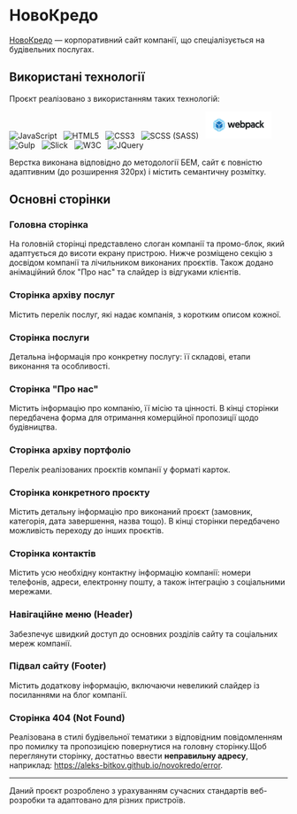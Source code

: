 # НовоКредо

[НовоКредо](https://aleks-bitkov.github.io/retroflux-moto/) — корпоративний сайт компанії, що спеціалізується на будівельних послугах.

## Використані технології

Проєкт реалізовано з використанням таких технологій:

  <img src="https://upload.wikimedia.org/wikipedia/commons/9/99/Unofficial_JavaScript_logo_2.svg" alt="JavaScript" width="50" height="50">&nbsp;&nbsp;
  <img src="https://encrypted-tbn0.gstatic.com/images?q=tbn:ANd9GcSRqA3txpuYOVX1e-VLStZajJ8OrK6Uvbuy-6LuoMi0NSzr3QwW-19sUhsgqMrtXCAdUfI&usqp=CAU" alt="HTML5" width="50" height="50">&nbsp;&nbsp;
  <img src="https://encrypted-tbn0.gstatic.com/images?q=tbn:ANd9GcT1UQywHiDcxzsPHAMJUiVp4Co3nMSB2ls3dVa_nO8Mjb1cw8DujFd9nxKH-pX3lvQ_4xw&usqp=CAU" alt="CSS3" width="60" height="50">&nbsp;&nbsp;
  <img src="https://encrypted-tbn0.gstatic.com/images?q=tbn:ANd9GcQIFvRDkjhpF1fkRUA0jz86FMxl90Yk0hw_UDmWnWEUuHDYQOCv4i2YJMjo2YD_t9spdzo&usqp=CAU" alt="SCSS (SASS)" width="70" height="50">&nbsp;&nbsp;
  <img src="https://raw.githubusercontent.com/aleks-bitkov/retroflux-moto/refs/heads/main/img/logo-on-white-bg.jpg" alt="Webpack" width="120" height="50">&nbsp;&nbsp;
  <img src="https://encrypted-tbn0.gstatic.com/images?q=tbn:ANd9GcQ6oh-SqOJXvjUxyFyrhkNBXffAusPr63he1MveGt_9GYqGqX087u7htaRqz5rAi4Modzk&usqp=CAU" alt="Gulp" width="50" height="50">&nbsp;&nbsp;
  <img src="https://encrypted-tbn0.gstatic.com/images?q=tbn:ANd9GcQLXFmM87TveyGUnvyVNv91MjEkidILFYXzkRKBCuuNxBxsOS6IS78aLyzOaU3VCLIxNgE&usqp=CAU" alt="Slick" width="60" height="50">&nbsp;&nbsp;
  <img src="https://kenwheeler.github.io/slick/img/slick.gif" alt="W3C" width="60" height="50">&nbsp;&nbsp;
  <img src="https://encrypted-tbn0.gstatic.com/images?q=tbn:ANd9GcRmLME0hpAJOqBGhaVjcgkk8hIKS3S4GAqrLg&s" alt="JQuery" width="50" height="50">&nbsp;&nbsp;

Верстка виконана відповідно до методології БЕМ, сайт є повністю адаптивним (до розширення 320px) і містить семантичну розмітку.

## Основні сторінки

### Головна сторінка

На головній сторінці представлено слоган компанії та промо-блок, який адаптується до висоти екрану пристрою. Нижче розміщено секцію з досвідом компанії та лічильником виконаних проєктів. Також додано анімаційний блок "Про нас" та слайдер із відгуками клієнтів.

### Сторінка архіву послуг

Містить перелік послуг, які надає компанія, з коротким описом кожної.

### Сторінка послуги

Детальна інформація про конкретну послугу: її складові, етапи виконання та особливості.

### Сторінка "Про нас"

Містить інформацію про компанію, її місію та цінності. В кінці сторінки передбачена форма для отримання комерційної пропозиції щодо будівництва.

### Сторінка архіву портфоліо

Перелік реалізованих проєктів компанії у форматі карток.

### Сторінка конкретного проєкту

Містить детальну інформацію про виконаний проєкт (замовник, категорія, дата завершення, назва тощо). В кінці сторінки передбачено можливість переходу до інших проєктів.

### Сторінка контактів

Містить усю необхідну контактну інформацію компанії: номери телефонів, адреси, електронну пошту, а також інтеграцію з соціальними мережами.

### Навігаційне меню (Header)

Забезпечує швидкий доступ до основних розділів сайту та соціальних мереж компанії.

### Підвал сайту (Footer)

Містить додаткову інформацію, включаючи невеликий слайдер із посиланнями на блог компанії.

### Сторінка 404 (Not Found)

Реалізована в стилі будівельної тематики з відповідним повідомленням про помилку та пропозицією повернутися на головну сторінку.Щоб переглянути сторінку, достатньо ввести **неправильну адресу**, наприклад: https://aleks-bitkov.github.io/novokredo/error.

---

Даний проєкт розроблено з урахуванням сучасних стандартів веб-розробки та адаптовано для різних пристроїв.
